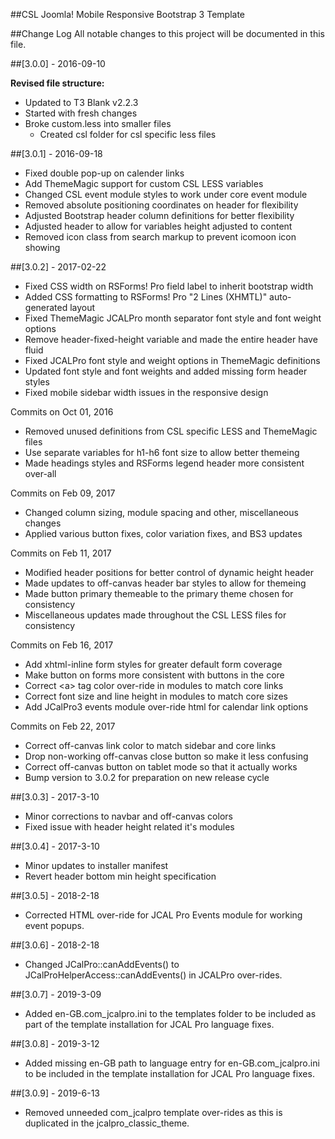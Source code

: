 ##CSL Joomla! Mobile Responsive Bootstrap 3 Template

##Change Log
All notable changes to this project will be documented in this file.

##[3.0.0] - 2016-09-10

**Revised file structure:**

- Updated to T3 Blank v2.2.3
- Started with fresh changes
- Broke custom.less into smaller files
    - Created csl folder for csl specific less files


##[3.0.1] - 2016-09-18

- Fixed double pop-up on calender links
- Add ThemeMagic support for custom CSL LESS variables
- Changed CSL event module styles to work under core event module
- Removed absolute positioning coordinates on header for flexibility
- Adjusted Bootstrap header column definitions for better flexibility
- Adjusted header to allow for variables height adjusted to content
- Removed icon class from search markup to prevent icomoon icon showing

##[3.0.2] - 2017-02-22

- Fixed CSS width on RSForms! Pro field label to inherit bootstrap width
- Added CSS formatting to RSForms! Pro "2 Lines (XHMTL)" auto-generated layout
- Fixed ThemeMagic JCALPro month separator font style and font weight options
- Remove header-fixed-height variable and made the entire header have fluid
- Fixed JCALPro font style and weight options in ThemeMagic definitions
- Updated font style and font weights and added missing form header styles
- Fixed mobile sidebar width issues in the responsive design

Commits on Oct 01, 2016
- Removed unused definitions from CSL specific LESS and ThemeMagic files
- Use separate variables for h1-h6 font size to allow better themeing
- Made headings styles and RSForms legend header more consistent over-all 

Commits on Feb 09, 2017
- Changed column sizing, module spacing and other, miscellaneous changes
- Applied various button fixes, color variation fixes, and BS3 updates

Commits on Feb 11, 2017
- Modified header positions for better control of dynamic height header
- Made updates to off-canvas header bar styles to allow for themeing
- Made button primary themeable to the primary theme chosen for consistency
- Miscellaneous updates made throughout the CSL LESS files for consistency

Commits on Feb 16, 2017
- Add xhtml-inline form styles for greater default form coverage
- Make button on forms more consistent with buttons in the core
- Correct \<a> tag color over-ride in modules to match core links
- Correct font size and line height in modules to match core sizes
- Add JCalPro3 events module over-ride html for calendar link options 

Commits on Feb 22, 2017
- Correct off-canvas link color to match sidebar and core links
- Drop non-working off-canvas close button so make it less confusing
- Correct off-canvas button on tablet mode so that it actually works
- Bump version to 3.0.2 for preparation on new release cycle

##[3.0.3] - 2017-3-10
- Minor corrections to navbar and off-canvas colors
- Fixed issue with header height related it's modules

##[3.0.4] - 2017-3-10
- Minor updates to installer manifest
- Revert header bottom min height specification

##[3.0.5] - 2018-2-18
- Corrected HTML over-ride for JCAL Pro Events module for working event popups.

##[3.0.6] - 2018-2-18
- Changed JCalPro::canAddEvents() to JCalProHelperAccess::canAddEvents() in JCALPro over-rides.

##[3.0.7] - 2019-3-09
- Added en-GB.com_jcalpro.ini to the templates folder to be included as part of the template installation for JCAL Pro language fixes.

##[3.0.8] - 2019-3-12
- Added missing en-GB path to language entry for en-GB.com_jcalpro.ini to be included in the template installation for JCAL Pro language fixes.

##[3.0.9] - 2019-6-13
- Removed unneeded com_jcalpro template over-rides as this is duplicated in the jcalpro_classic_theme.
